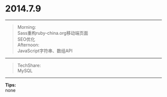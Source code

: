 # 2014.7.9
---

> Morning:<br />
	Sass重构ruby-china.org移动端页面<br />
	SEO优化<br />
  Afternoon:<br />
    JavaScript字符串、数组API

---

> TechShare:<br />
	MySQL

---

**Tips:**<br />
none